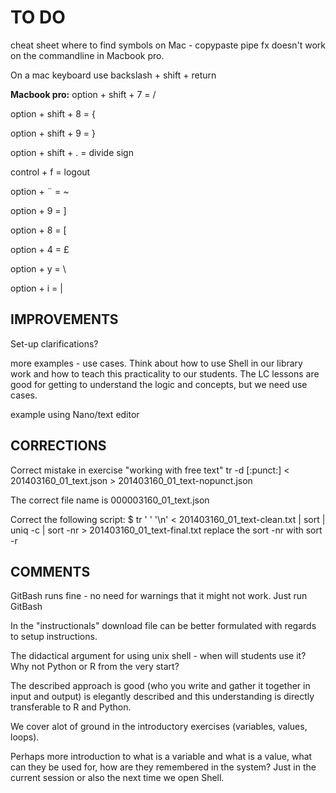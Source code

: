 # TO DO

cheat sheet where to find symbols on Mac - copypaste pipe fx doesn't work on the commandline in Macbook pro. 

On a mac keyboard use backslash + shift + return

**Macbook pro:**
option + shift + 7 = /

option + shift + 8 = {

option + shift + 9 = }

option + shift + . = divide sign

control + f = logout

option + ¨ = ~

option + 9 = ]

option + 8 = [

option + 4 = £

option + y = \

option + i = |



## IMPROVEMENTS

Set-up clarifications?

more examples - use cases. Think about how to use Shell in our library work and how to teach this practicality to our students. The
LC lessons are good for getting to understand the logic and concepts, but we need use cases. 

example using Nano/text editor

## CORRECTIONS

Correct mistake in exercise "working with free text" tr -d [:punct:] < 201403160_01_text.json > 201403160_01_text-nopunct.json

The correct file name is 000003160_01_text.json

Correct the following script: $ tr ' ' '\n' < 201403160_01_text-clean.txt | sort | uniq -c | sort -nr > 201403160_01_text-final.txt  replace the sort -nr with sort -r

## COMMENTS

GitBash runs fine - no need for warnings that it might not work. Just run GitBash 

In the "instructionals" download file can be better formulated with regards to setup instructions.

The didactical argument for using unix shell - when will students use it?
Why not Python or R from the very start?

The described approach is good (who you write and gather it together in input and output) is elegantly
described and this understanding is directly transferable to R and Python.

We cover alot of ground in the introductory exercises (variables, values, loops).

Perhaps more introduction to what is a variable and what is a value, what can they be used for, how are they remembered
in the system? Just in the current session or also the next time we open Shell.



